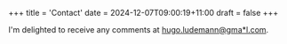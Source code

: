 +++
title = 'Contact'
date = 2024-12-07T09:00:19+11:00
draft = false
+++

I'm delighted to receive any comments at [hugo.ludemann@gma\*l.com](mailto:hugo.ludemann@gma\*l.com).